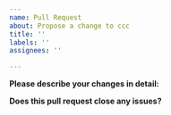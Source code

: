 ```yaml
---
name: Pull Request
about: Propose a change to ccc
title: ''
labels: ''
assignees: ''

---
```


<!-- Thank you for your contribution! -->

<!-- Before submitting this pull request, please make sure you have read our [**Contributing Guidelines**](CONTRIBUTING.md). -->

**Please describe your changes in detail:**

<!-- A clear and concise description of what the pull request does. -->

**Does this pull request close any issues?**

<!-- Closes # (if applicable) -->